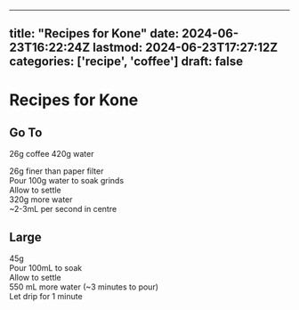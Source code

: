 
---
title: "Recipes for Kone"
date: 2024-06-23T16:22:24Z
lastmod: 2024-06-23T17:27:12Z
categories: ['recipe', 'coffee']
draft: false
---


# Recipes for Kone
## Go To
26g coffee
420g water

26g finer than paper filter  
Pour 100g water to soak grinds  
Allow to settle  
320g more water  
~2-3mL per second in centre

## Large
45g  
Pour 100mL to soak  
Allow to settle  
550 mL more water (~3 minutes to pour)  
Let drip for 1 minute

<!-- #public #recipe #coffee -->

<!-- {BearID:D1ABC6F7-63D0-4904-9C5D-F1D8215027DB} -->

